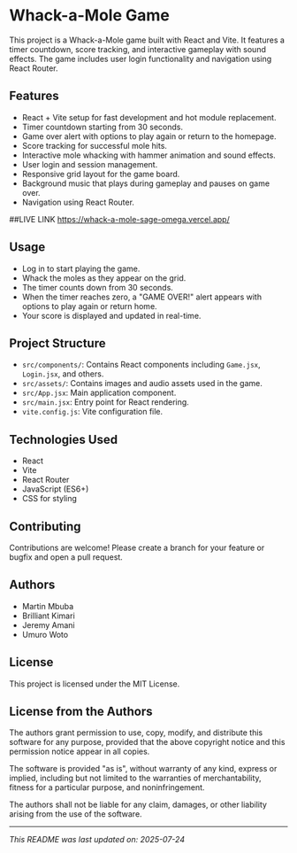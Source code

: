 # Whack-a-Mole Game

This project is a Whack-a-Mole game built with React and Vite. It features a timer countdown, score tracking, and interactive gameplay with sound effects. The game includes user login functionality and navigation using React Router.

## Features

- React + Vite setup for fast development and hot module replacement.
- Timer countdown starting from 30 seconds.
- Game over alert with options to play again or return to the homepage.
- Score tracking for successful mole hits.
- Interactive mole whacking with hammer animation and sound effects.
- User login and session management.
- Responsive grid layout for the game board.
- Background music that plays during gameplay and pauses on game over.
- Navigation using React Router.

##LIVE LINK
https://whack-a-mole-sage-omega.vercel.app/


## Usage

- Log in to start playing the game.
- Whack the moles as they appear on the grid.
- The timer counts down from 30 seconds.
- When the timer reaches zero, a "GAME OVER!" alert appears with options to play again or return home.
- Your score is displayed and updated in real-time.

## Project Structure

- `src/components/`: Contains React components including `Game.jsx`, `Login.jsx`, and others.
- `src/assets/`: Contains images and audio assets used in the game.
- `src/App.jsx`: Main application component.
- `src/main.jsx`: Entry point for React rendering.
- `vite.config.js`: Vite configuration file.

## Technologies Used

- React
- Vite
- React Router
- JavaScript (ES6+)
- CSS for styling

## Contributing

Contributions are welcome! Please create a branch for your feature or bugfix and open a pull request.

## Authors

- Martin Mbuba  
- Brilliant Kimari  
- Jeremy Amani  
- Umuro Woto  

## License

This project is licensed under the MIT License.

## License from the Authors

The authors grant permission to use, copy, modify, and distribute this software for any purpose, provided that the above copyright notice and this permission notice appear in all copies.

The software is provided "as is", without warranty of any kind, express or implied, including but not limited to the warranties of merchantability, fitness for a particular purpose, and noninfringement.

The authors shall not be liable for any claim, damages, or other liability arising from the use of the software.

---

*This README was last updated on: 2025-07-24*
